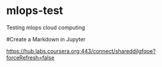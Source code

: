 # mlops-test
Testing mlops cloud computing

#Create a Markdown in Jupyter

https://hub.labs.coursera.org:443/connect/shareddilgfqoe?forceRefresh=false


